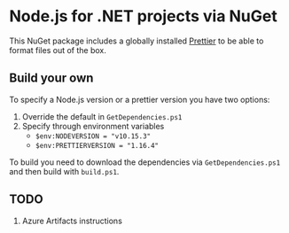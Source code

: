 # Node.js for .NET projects via NuGet

This NuGet package includes a globally installed [Prettier](https://prettier.io/) to be able to format files out of the box.

## Build your own

To specify a Node.js version or a prettier version you have two options:

1. Override the default in `GetDependencies.ps1`
2. Specify through environment variables
   - `$env:NODEVERSION = "v10.15.3"`
   - `$env:PRETTIERVERSION = "1.16.4"`

To build you need to download the dependencies via `GetDependencies.ps1` and then build with `build.ps1`.

## TODO

1. Azure Artifacts instructions
